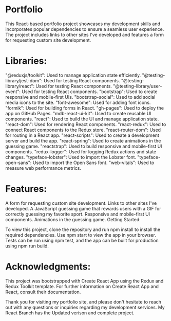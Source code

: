 # Portfolio
This React-based portfolio project showcases my development skills and incorporates popular dependencies to ensure a seamless user experience. The project includes links to other sites I've developed and features a form for requesting custom site development.

# Libraries:

"@reduxjs/toolkit": Used to manage application state efficiently.
"@testing-library/jest-dom": Used for testing React components.
"@testing-library/react": Used for testing React components.
"@testing-library/user-event": Used for testing React components.
"bootstrap": Used to create responsive and mobile-first UIs.
"bootstrap-social": Used to add social media icons to the site.
"font-awesome":  Used for adding font icons.
"formik": Used for building forms in React.
"gh-pages": Used to deploy the app on GitHub Pages.
"mdb-react-ui-kit": Used to create reusable UI components.
"react": Used to build the UI and manage application state.
"react-dom": Used for rendering React components.
"react-redux": Used to connect React components to the Redux store.
"react-router-dom": Used for routing in a React app.
"react-scripts": Used to create a development server and build the app.
"react-spring":  Used to create animations in the guessing game.
"reactstrap": Used to build responsive and mobile-first UI components.
"redux-logger": Used for logging Redux actions and state changes.
"typeface-lobster": Used to import the Lobster font.
"typeface-open-sans": Used to import the Open Sans font.
"web-vitals": Used to measure web performance metrics.

# Features:

A form for requesting custom site development.
Links to other sites I've developed.
A JavaScript guessing game that rewards users with a GIF for correctly guessing my favorite sport.
Responsive and mobile-first UI components.
Animations in the guessing game.
Getting Started:

To view this project, clone the repository and run npm install to install the required dependencies. Use npm start to view the app in your browser. Tests can be run using npm test, and the app can be built for production using npm run build.

# Acknowledgments:

This project was bootstrapped with Create React App using the Redux and Redux Toolkit template. For further information on Create React App and React, consult their documentation.

Thank you for visiting my portfolio site, and please don't hesitate to reach out with any questions or inquiries regarding my development services. My React Branch has the Updated verison and complete project.
